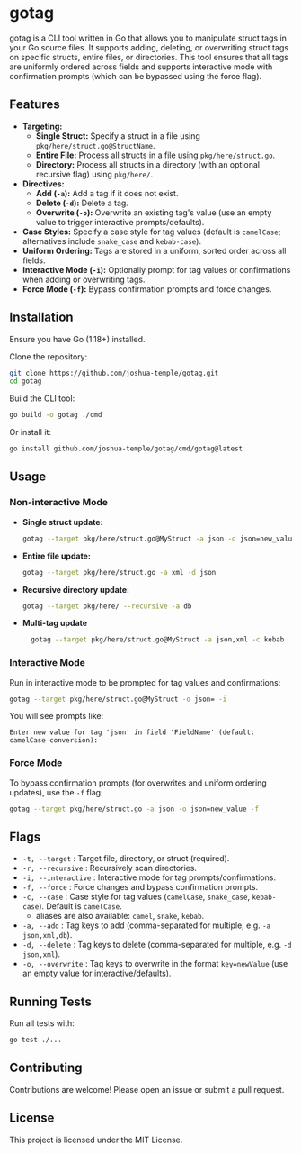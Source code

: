 # gotag

gotag is a CLI tool written in Go that allows you to manipulate struct tags in your Go source files. It supports adding, deleting, or overwriting struct tags on specific structs, entire files, or directories. This tool ensures that all tags are uniformly ordered across fields and supports interactive mode with confirmation prompts (which can be bypassed using the force flag).

## Features

- **Targeting:**
  - **Single Struct:** Specify a struct in a file using `pkg/here/struct.go@StructName`.
  - **Entire File:** Process all structs in a file using `pkg/here/struct.go`.
  - **Directory:** Process all structs in a directory (with an optional recursive flag) using `pkg/here/`.
- **Directives:**
  - **Add (`-a`):** Add a tag if it does not exist.
  - **Delete (`-d`):** Delete a tag.
  - **Overwrite (`-o`):** Overwrite an existing tag's value (use an empty value to trigger interactive prompts/defaults).
- **Case Styles:** Specify a case style for tag values (default is `camelCase`; alternatives include `snake_case` and `kebab-case`).
- **Uniform Ordering:** Tags are stored in a uniform, sorted order across all fields.
- **Interactive Mode (`-i`):** Optionally prompt for tag values or confirmations when adding or overwriting tags.
- **Force Mode (`-f`):** Bypass confirmation prompts and force changes.

## Installation

Ensure you have Go (1.18+) installed.

Clone the repository:

```bash
git clone https://github.com/joshua-temple/gotag.git
cd gotag
```

Build the CLI tool:

```bash
go build -o gotag ./cmd
```

Or install it:

```bash
go install github.com/joshua-temple/gotag/cmd/gotag@latest
```

## Usage

### Non-interactive Mode

- **Single struct update:**

  ```bash
  gotag --target pkg/here/struct.go@MyStruct -a json -o json=new_value --case snake_case
  ```

- **Entire file update:**

  ```bash
  gotag --target pkg/here/struct.go -a xml -d json
  ```

- **Recursive directory update:**

  ```bash
  gotag --target pkg/here/ --recursive -a db
  ```

- **Multi-tag update**
  ```bash
    gotag --target pkg/here/struct.go@MyStruct -a json,xml -c kebab
  ```

### Interactive Mode

Run in interactive mode to be prompted for tag values and confirmations:

```bash
gotag --target pkg/here/struct.go@MyStruct -o json= -i
```

You will see prompts like:

```text
Enter new value for tag 'json' in field 'FieldName' (default: camelCase conversion):
```

### Force Mode

To bypass confirmation prompts (for overwrites and uniform ordering updates), use the `-f` flag:

```bash
gotag --target pkg/here/struct.go -a json -o json=new_value -f
```

## Flags

- `-t, --target` : Target file, directory, or struct (required).
- `-r, --recursive` : Recursively scan directories.
- `-i, --interactive` : Interactive mode for tag prompts/confirmations.
- `-f, --force` : Force changes and bypass confirmation prompts.
- `-c, --case` : Case style for tag values (`camelCase`, `snake_case`, `kebab-case`). Default is `camelCase`.
  - aliases are also available: `camel`, `snake`, `kebab`.
- `-a, --add` : Tag keys to add (comma-separated for multiple, e.g. `-a json,xml,db`).
- `-d, --delete` : Tag keys to delete (comma-separated for multiple, e.g. `-d json,xml`).
- `-o, --overwrite` : Tag keys to overwrite in the format `key=newValue` (use an empty value for interactive/defaults).

## Running Tests

Run all tests with:

```bash
go test ./...
```

## Contributing

Contributions are welcome! Please open an issue or submit a pull request.

## License

This project is licensed under the MIT License.

